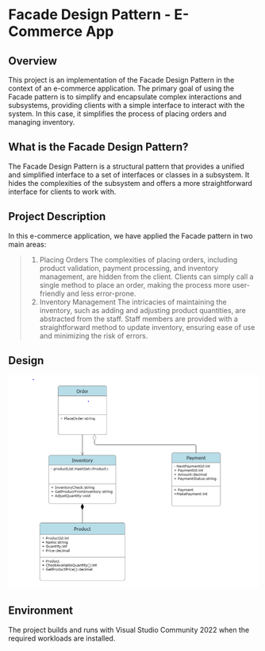 # Facade Design Pattern - E-Commerce App
## Overview
This project is an implementation of the Facade Design Pattern in the context of an e-commerce application. The primary goal of using the Facade pattern is to simplify and encapsulate complex interactions and subsystems, providing clients with a simple interface to interact with the system. In this case, it simplifies the process of placing orders and managing inventory.

## What is the Facade Design Pattern?
The Facade Design Pattern is a structural pattern that provides a unified and simplified interface to a set of interfaces or classes in a subsystem. It hides the complexities of the subsystem and offers a more straightforward interface for clients to work with.

## Project Description
In this e-commerce application, we have applied the Facade pattern in two main areas:

> 1. Placing Orders
The complexities of placing orders, including product validation, payment processing, and inventory management, are hidden from the client.
Clients can simply call a single method to place an order, making the process more user-friendly and less error-prone.
> 2. Inventory Management
The intricacies of maintaining the inventory, such as adding and adjusting product quantities, are abstracted from the staff.
Staff members are provided with a straightforward method to update inventory, ensuring ease of use and minimizing the risk of errors.

## Design
![alt text](https://github.com/siddhu-pikachu/IndividualProject/blob/main/UmlDiagram.PNG)

## Environment
The project builds and runs with Visual Studio Community 2022 when the required workloads are installed.
